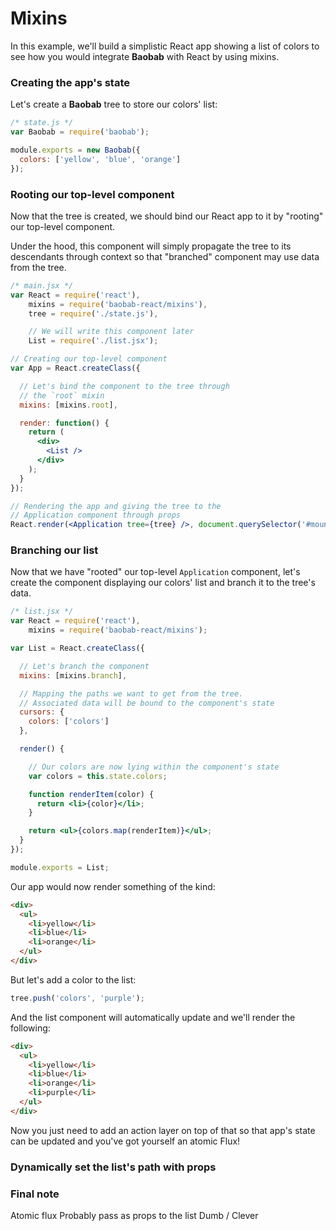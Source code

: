# Mixins

In this example, we'll build a simplistic React app showing a list of colors to see how you would integrate **Baobab** with React by using mixins.

### Creating the app's state

Let's create a **Baobab** tree to store our colors' list:

```js
/* state.js */
var Baobab = require('baobab');

module.exports = new Baobab({
  colors: ['yellow', 'blue', 'orange']
});
```

### Rooting our top-level component

Now that the tree is created, we should bind our React app to it by "rooting" our top-level component.

Under the hood, this component will simply propagate the tree to its descendants through context so that "branched" component may use data from the tree.

```jsx
/* main.jsx */
var React = require('react'),
    mixins = require('baobab-react/mixins'),
    tree = require('./state.js'),

    // We will write this component later
    List = require('./list.jsx');

// Creating our top-level component
var App = React.createClass({

  // Let's bind the component to the tree through
  // the `root` mixin
  mixins: [mixins.root],

  render: function() {
    return (
      <div>
        <List />
      </div>
    );
  }
});

// Rendering the app and giving the tree to the
// Application component through props
React.render(<Application tree={tree} />, document.querySelector('#mount'));
```

### Branching our list

Now that we have "rooted" our top-level `Application` component, let's create the component displaying our colors' list and branch it to the tree's data.

```jsx
/* list.jsx */
var React = require('react'),
    mixins = require('baobab-react/mixins');

var List = React.createClass({

  // Let's branch the component
  mixins: [mixins.branch],

  // Mapping the paths we want to get from the tree.
  // Associated data will be bound to the component's state
  cursors: {
    colors: ['colors']
  },

  render() {

    // Our colors are now lying within the component's state
    var colors = this.state.colors;

    function renderItem(color) {
      return <li>{color}</li>;
    }

    return <ul>{colors.map(renderItem)}</ul>;
  }
});

module.exports = List;
```

Our app would now render something of the kind:

```html
<div>
  <ul>
    <li>yellow</li>
    <li>blue</li>
    <li>orange</li>
  </ul>
</div>
```

But let's add a color to the list:

```js
tree.push('colors', 'purple');
```

And the list component will automatically update and we'll render the following:

```html
<div>
  <ul>
    <li>yellow</li>
    <li>blue</li>
    <li>orange</li>
    <li>purple</li>
  </ul>
</div>
```

Now you just need to add an action layer on top of that so that app's state can be updated and you've got yourself an atomic Flux!

### Dynamically set the list's path with props

### Final note

Atomic flux
Probably pass as props to the list
Dumb / Clever
